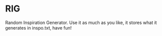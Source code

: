 # RIG
Random Inspiration Generator. Use it as much as you like, it stores what it generates in inspo.txt, have fun!
